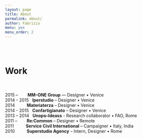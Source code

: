 ```yaml
---
layout: page
title: About
permalink: about/
author: Fabrizio
menu: yes
menu_order: 2
---
```

<br>
<br>
<h1>Work</h1>
<br>
<br>
2015 – &nbsp;&nbsp;&nbsp;&nbsp;&nbsp;&nbsp; <b>MM–ONE Group</b> — Designer • Venice
<br>
2014 - 2015 &nbsp; <b>Iperstudio</b> – Designer • Venice
<br>
2014 &nbsp;&nbsp;&nbsp;&nbsp;&nbsp;&nbsp;&nbsp;&nbsp; <b>Materiaterza</b> – Designer • Venice
<br>
2014 - 2015 &nbsp; <b>Confartigianato</b> – Designer • Venice
<br>
2013 – 2014 &nbsp; <b>Unops–Ideass</b> - Research collaborator • FAO, Rome
<br>
2011 – &nbsp;&nbsp;&nbsp;&nbsp;&nbsp;&nbsp; <b>Re:Common</b> – Designer • Remote
<br>
2011 &nbsp;&nbsp;&nbsp;&nbsp;&nbsp;&nbsp;&nbsp;&nbsp; <b>Service Civil International</b> – Campaigner • Italy, India
<br>
2010 &nbsp;&nbsp;&nbsp;&nbsp;&nbsp;&nbsp;&nbsp;&nbsp; <b>Superstudio Agency</b> – Intern, Designer • Rome


<!--
FFFF33
I graduated in 2014 at IUAV University of Venice, Master in Visual and Multimedia Communication – <a href="http://www.interaction-venice.com/" target="_blank">IxD program</a> – run by Gillian Crampton Smith and Philip Tabor.
-->

<!--
<p>
I joined as Interaction and Visual designer, <a href="http://www.iperstudio.net/" target="_blank"><font color="black">Iperstudio </a></font> Design Network for <font color="blue"><a href="https://www.careof.org/" target="_blank"><font color="black">C/O</a></font> web project and <a href="http://materiaterza.com/" target="_blank"><font color="black">Materiaterza</a></font> Design Collective for <a href="http://venice-future.com/" target="_blank"><font color="black">V>>F</a></font> project.
</p>
-->
<!--
I design communication strategies and interfaces, building navigation flow, wireframes, mockups and prototypes for web products.
<p>
<!-- I am a member of <a href="http://www.iperstudio.net/about" target="_blank">Iperstudio Design Network</a>. -->
<!--
As designer and illustrator I collaborated with agencies and organizations such as Unops—Ideass, Confartigianato Venezia, Re:common, Careof, Zeroviolenza, Superstudio media agency, BTM + Salviati, Materiaterza Design Collective.
-->
<br>

<p>
<!--
The latest project I worked on is <a href="https://www.careof.org/" target="_blank">Careof website</a>.
You can explore part of my work visiting <a href="http://fabriziogoglia.com//Projects/">Projects section</a> or <a href="http://www.iperstudio.net" target="_blank">Iperstudio website</a>. For collaborative inquiries or sharing ideas please contact me via <a href="mailto:info@fabriziogoglia.com">email</a>.
-->
</p>
